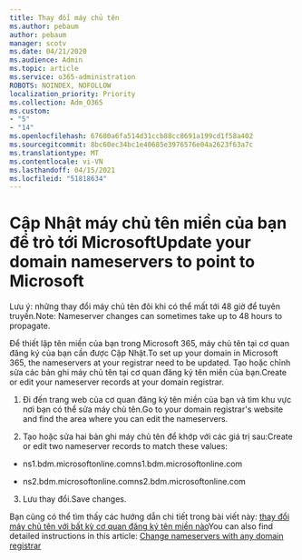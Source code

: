```yaml
---
title: Thay đổi máy chủ tên
ms.author: pebaum
author: pebaum
manager: scotv
ms.date: 04/21/2020
ms.audience: Admin
ms.topic: article
ms.service: o365-administration
ROBOTS: NOINDEX, NOFOLLOW
localization_priority: Priority
ms.collection: Adm_O365
ms.custom:
- "5"
- "14"
ms.openlocfilehash: 67680a6fa514d31ccb88cc8691a199cd1f58a402
ms.sourcegitcommit: 8bc60ec34bc1e40685e3976576e04a2623f63a7c
ms.translationtype: MT
ms.contentlocale: vi-VN
ms.lasthandoff: 04/15/2021
ms.locfileid: "51818634"
---
```

# <a name="update-your-domain-nameservers-to-point-to-microsoft"></a><span data-ttu-id="fd11b-102">Cập Nhật máy chủ tên miền của bạn để trỏ tới Microsoft</span><span class="sxs-lookup"><span data-stu-id="fd11b-102">Update your domain nameservers to point to Microsoft</span></span>

<span data-ttu-id="fd11b-103">Lưu ý: những thay đổi máy chủ tên đôi khi có thể mất tới 48 giờ để tuyên truyền.</span><span class="sxs-lookup"><span data-stu-id="fd11b-103">Note: Nameserver changes can sometimes take up to 48 hours to propagate.</span></span>
  
<span data-ttu-id="fd11b-104">Để thiết lập tên miền của bạn trong Microsoft 365, máy chủ tên tại cơ quan đăng ký của bạn cần được Cập Nhật.</span><span class="sxs-lookup"><span data-stu-id="fd11b-104">To set up your domain in Microsoft 365, the nameservers at your registrar need to be updated.</span></span> <span data-ttu-id="fd11b-105">Tạo hoặc chỉnh sửa các bản ghi máy chủ tên tại cơ quan đăng ký tên miền của bạn.</span><span class="sxs-lookup"><span data-stu-id="fd11b-105">Create or edit your nameserver records at your domain registrar.</span></span>
  
1. <span data-ttu-id="fd11b-106">Đi đến trang web của cơ quan đăng ký tên miền của bạn và tìm khu vực nơi bạn có thể sửa máy chủ tên.</span><span class="sxs-lookup"><span data-stu-id="fd11b-106">Go to your domain registrar's website and find the area where you can edit the nameservers.</span></span>
  
2. <span data-ttu-id="fd11b-107">Tạo hoặc sửa hai bản ghi máy chủ tên để khớp với các giá trị sau:</span><span class="sxs-lookup"><span data-stu-id="fd11b-107">Create or edit two nameserver records to match these values:</span></span>

  - <span data-ttu-id="fd11b-108">ns1.bdm.microsoftonline.com</span><span class="sxs-lookup"><span data-stu-id="fd11b-108">ns1.bdm.microsoftonline.com</span></span>

  - <span data-ttu-id="fd11b-109">ns2.bdm.microsoftonline.com</span><span class="sxs-lookup"><span data-stu-id="fd11b-109">ns2.bdm.microsoftonline.com</span></span>

3. <span data-ttu-id="fd11b-110">Lưu thay đổi.</span><span class="sxs-lookup"><span data-stu-id="fd11b-110">Save changes.</span></span>

<span data-ttu-id="fd11b-111">Bạn cũng có thể tìm thấy các hướng dẫn chi tiết trong bài viết này: [thay đổi máy chủ tên với bất kỳ cơ quan đăng ký tên miền nào](https://docs.microsoft.com/microsoft-365/admin/get-help-with-domains/change-nameservers-at-any-domain-registrar)</span><span class="sxs-lookup"><span data-stu-id="fd11b-111">You can also find detailed instructions in this article: [Change nameservers with any domain registrar](https://docs.microsoft.com/microsoft-365/admin/get-help-with-domains/change-nameservers-at-any-domain-registrar)</span></span>
  